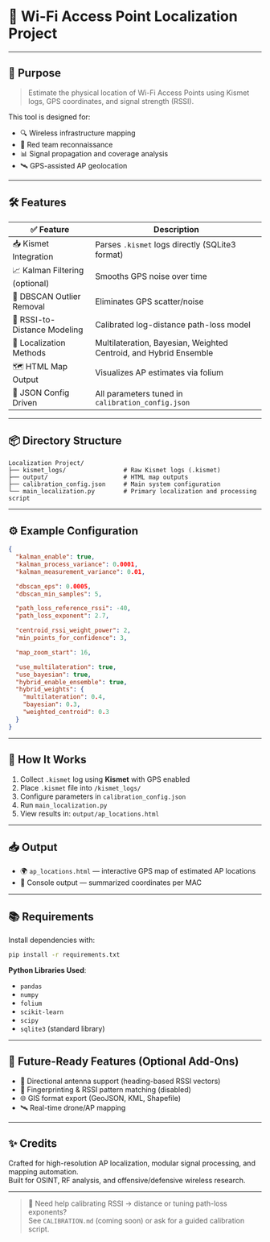 
# 📡 Wi-Fi Access Point Localization Project

---

## 🧭 Purpose

> Estimate the physical location of Wi-Fi Access Points using Kismet logs, GPS coordinates, and signal strength (RSSI).

This tool is designed for:

- 🔍 Wireless infrastructure mapping  
- 🔐 Red team reconnaissance  
- 📊 Signal propagation and coverage analysis  
- 🛰️ GPS-assisted AP geolocation  

---

## 🛠 Features

| ✅ Feature                          | Description                                                                 |
|-----------------------------------|-----------------------------------------------------------------------------|
| 📥 Kismet Integration             | Parses `.kismet` logs directly (SQLite3 format)                             |
| 📈 Kalman Filtering (optional)   | Smooths GPS noise over time                                                 |
| 🧹 DBSCAN Outlier Removal        | Eliminates GPS scatter/noise                                                |
| 📶 RSSI-to-Distance Modeling     | Calibrated log-distance path-loss model                                     |
| 📍 Localization Methods          | Multilateration, Bayesian, Weighted Centroid, and Hybrid Ensemble           |
| 🗺️ HTML Map Output               | Visualizes AP estimates via folium                                          |
| 🔧 JSON Config Driven            | All parameters tuned in `calibration_config.json`                           |

---

## 📦 Directory Structure

```
Localization Project/
├── kismet_logs/                # Raw Kismet logs (.kismet)
├── output/                     # HTML map outputs
├── calibration_config.json     # Main system configuration
└── main_localization.py        # Primary localization and processing script
```

---

## ⚙️ Example Configuration

```json
{
  "kalman_enable": true,
  "kalman_process_variance": 0.0001,
  "kalman_measurement_variance": 0.01,

  "dbscan_eps": 0.0005,
  "dbscan_min_samples": 5,

  "path_loss_reference_rssi": -40,
  "path_loss_exponent": 2.7,

  "centroid_rssi_weight_power": 2,
  "min_points_for_confidence": 3,

  "map_zoom_start": 16,

  "use_multilateration": true,
  "use_bayesian": true,
  "hybrid_enable_ensemble": true,
  "hybrid_weights": {
    "multilateration": 0.4,
    "bayesian": 0.3,
    "weighted_centroid": 0.3
  }
}
```

---

## 🧪 How It Works

1. Collect `.kismet` log using **Kismet** with GPS enabled
2. Place `.kismet` file into `/kismet_logs/`
3. Configure parameters in `calibration_config.json`
4. Run `main_localization.py`
5. View results in: `output/ap_locations.html`

---

## 📥 Output

- 🌍 `ap_locations.html` — interactive GPS map of estimated AP locations
- 📜 Console output — summarized coordinates per MAC

---

## 📚 Requirements

Install dependencies with:

```bash
pip install -r requirements.txt
```

**Python Libraries Used**:
- `pandas`
- `numpy`
- `folium`
- `scikit-learn`
- `scipy`
- `sqlite3` (standard library)

---

## 🚀 Future-Ready Features (Optional Add-Ons)

- 📡 Directional antenna support (heading-based RSSI vectors)
- 🧠 Fingerprinting & RSSI pattern matching (disabled)
- 🌐 GIS format export (GeoJSON, KML, Shapefile)
- 🛰️ Real-time drone/AP mapping

---

## ✨ Credits

Crafted for high-resolution AP localization, modular signal processing, and mapping automation.  
Built for OSINT, RF analysis, and offensive/defensive wireless research.

---

> 📌 Need help calibrating RSSI → distance or tuning path-loss exponents?  
> See `CALIBRATION.md` (coming soon) or ask for a guided calibration script.
